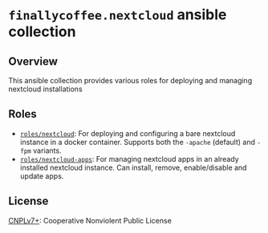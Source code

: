 # `finallycoffee.nextcloud` ansible collection

## Overview

This ansible collection provides various roles for deploying
and managing nextcloud installations

## Roles

- [`roles/nextcloud`](roles/nextcloud/README.md): For deploying
  and configuring a bare nextcloud instance in a docker container.
  Supports both the `-apache` (default) and `-fpm` variants.
- [`roles/nextcloud-apps`](roles/nextcloud-apps/README.md):
  For managing nextcloud apps in an already installed nextcloud
  instance. Can install, remove, enable/disable and update apps.

## License

[CNPLv7+](LICENSE.md): Cooperative Nonviolent Public License
